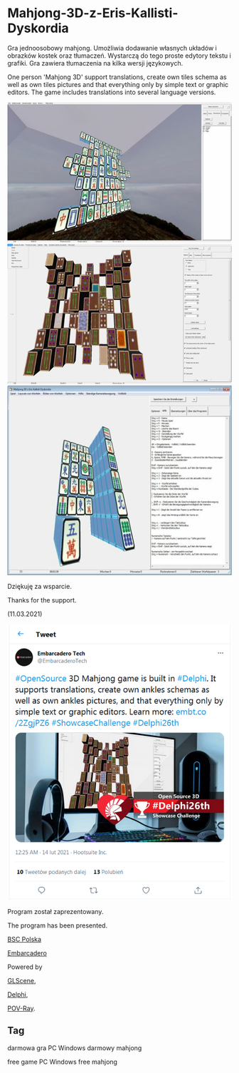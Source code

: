 # Mahjong-3D-z-Eris-Kallisti-Dyskordia

Gra jednoosobowy mahjong. Umożliwia dodawanie własnych układów i obrazków kostek oraz tłumaczeń. Wystarczą do tego proste edytory tekstu i grafiki. Gra zawiera tłumaczenia na kilka wersji językowych.


One person 'Mahjong 3D' support translations, create own tiles schema as well as own tiles pictures and that everything only by simple text or graphic editors. The game includes translations into several language versions.


<a href="https://github.com/jacek-mulawka/Mahjong-3D-z-Eris-Kallisti-Dyskordia/blob/main/Gallery/Mahjong%203D%20z%20Eris%20Kallisti%20Dyskordia%2001.jpg">
  <img src="https://github.com/jacek-mulawka/Mahjong-3D-z-Eris-Kallisti-Dyskordia/blob/main/Gallery/M/Mahjong%203D%20z%20Eris%20Kallisti%20Dyskordia%2001%20m.jpg">
</a>

<a href="https://github.com/jacek-mulawka/Mahjong-3D-z-Eris-Kallisti-Dyskordia/blob/main/Gallery/Mahjong%203D%20z%20Eris%20Kallisti%20Dyskordia%2002.jpg">
  <img src="https://github.com/jacek-mulawka/Mahjong-3D-z-Eris-Kallisti-Dyskordia/blob/main/Gallery/M/Mahjong%203D%20z%20Eris%20Kallisti%20Dyskordia%2002%20m.jpg">
</a>

<a href="https://github.com/jacek-mulawka/Mahjong-3D-z-Eris-Kallisti-Dyskordia/blob/main/Gallery/Mahjong%203D%20z%20Eris%20Kallisti%20Dyskordia%2003.jpg">
  <img src="https://github.com/jacek-mulawka/Mahjong-3D-z-Eris-Kallisti-Dyskordia/blob/main/Gallery/M/Mahjong%203D%20z%20Eris%20Kallisti%20Dyskordia%2003%20m.jpg">
</a>


Dziękuję za wsparcie.

Thanks for the support.

(11.03.2021)

<a href="https://twitter.com/EmbarcaderoTech/status/1360731741003141121">
  <img src="https://github.com/jacek-mulawka/Mahjong-3D-z-Eris-Kallisti-Dyskordia/blob/main/Gallery/Mahjong%203D%20z%20Eris%20Kallisti%20Dyskordia%2004.png">
</a>


Program został zaprezentowany.

The program has been presented.

[BSC Polska](https://www.bsc.com.pl/delphi-showcase-challenge-zgloszenia-z-polski)

[Embarcadero](https://blogs.embarcadero.com/fun-open-source-3d-mahjong-game-is-made-in-delphi)



Powered by

[GLScene](http://glscene.sourceforge.net),

[Delphi](https://www.embarcadero.com/products/delphi),

[POV-Ray](http://www.povray.org).


## Tag
darmowa gra PC Windows darmowy mahjong

free game PC Windows free mahjong
